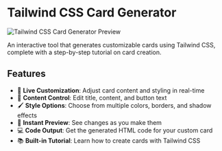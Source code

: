 # Tailwind CSS Card Generator

![Tailwind CSS Card Generator Preview](https://via.placeholder.com/800x500?text=Tailwind+CSS+Card+Generator+Preview)

An interactive tool that generates customizable cards using Tailwind CSS, complete with a step-by-step tutorial on card creation.

## Features

- 🎨 **Live Customization**: Adjust card content and styling in real-time
- 📝 **Content Control**: Edit title, content, and button text
- 🖌️ **Style Options**: Choose from multiple colors, borders, and shadow effects
- 👀 **Instant Preview**: See changes as you make them
- 💻 **Code Output**: Get the generated HTML code for your custom card
- 📚 **Built-in Tutorial**: Learn how to create cards with Tailwind CSS


